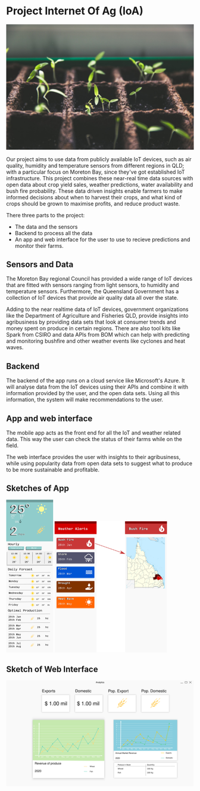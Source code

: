 # Project Internet Of Ag (IoA)

<img src="./markus-spiske-vrbZVyX2k4I-unsplash.jpg" >

Our project aims to use data from publicly available IoT devices, such as air quality, humidity and temperature sensors from different regions in QLD; with a particular focus on Moreton Bay, since they've got established IoT infrastructure. This project combines these near-real time data sources with open data about crop yield sales, weather predictions, water availability and bush fire probability. These data driven insights enable farmers to make informed decisions about when to harvest their crops, and what kind of crops should be grown to maximise profits, and reduce product waste.

There three parts to the project:
- The data and the sensors
- Backend to process all the data
- An app and web interface for the user to use to recieve predictions and monitor their farms.

## Sensors and Data

The Moreton Bay regional Council has provided a wide range of IoT devices that are fitted with sensors ranging from light sensors, to humidity and temperature sensors. Furthermore, the Queensland Government has a collection of IoT devices that provide air quality data all over the state.

Adding to the near realtime data of IoT devices, government organizations like the Department of Agriculture and Fisheries QLD, provide insights into agribusiness by providing data sets that look at consumer trends and money spent on produce in certain regions. There are also tool kits like Spark from CSIRO and data APIs from BOM which can help with predicting and monitoring bushfire and other weather events like cyclones and heat waves. 

## Backend
The backend of the app runs on a cloud service like Microsoft's Azure. It will analyse data from the IoT devices using their APIs and combine it with information provided by the user, and the open data sets. Using all this information, the system will make recommendations to the user. 

## App and web interface
The mobile app acts as the front end for all the IoT and weather related data. This way the user can check the status of their farms while on the field.

The web interface provides the user with insights to their agribusiness, while using popularity data from open data sets to suggest what to produce to be more sustainable and profitable. 


## Sketches of App

<p float="left">
  <img src="./Interface.png" width="25%" height="25%">
  <img src="./weather_warnings.png" width="60%" height="60%">
</p>

## Sketch of Web Interface

<img src="./BuisnessInterface.png">

